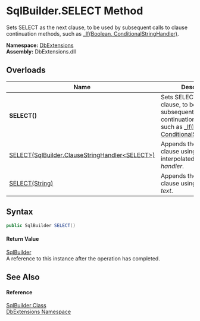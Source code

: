 SqlBuilder.SELECT Method
========================
Sets SELECT as the next clause, to be used by subsequent calls to clause continuation methods, such as [_If(Boolean, ConditionalStringHandler)][1].
  
**Namespace:** [DbExtensions][2]  
**Assembly:** DbExtensions.dll

Overloads
---------

| Name                                                   | Description                                                                                                                                         |
| ------------------------------------------------------ | --------------------------------------------------------------------------------------------------------------------------------------------------- |
| **SELECT()**                                           | Sets SELECT as the next clause, to be used by subsequent calls to clause continuation methods, such as [_If(Boolean, ConditionalStringHandler)][1]. |
| [SELECT(SqlBuilder.ClauseStringHandler&lt;SELECT>)][3] | Appends the SELECT clause using the provided interpolated string *handler*.                                                                         |
| [SELECT(String)][4]                                    | Appends the SELECT clause using the provided *text*.                                                                                                |


Syntax
------

```csharp
public SqlBuilder SELECT()
```

#### Return Value
[SqlBuilder][5]  
A reference to this instance after the operation has completed.

See Also
--------

#### Reference
[SqlBuilder Class][5]  
[DbExtensions Namespace][2]  

[1]: _If.md
[2]: ../README.md
[3]: SELECT_1.md
[4]: SELECT_2.md
[5]: README.md